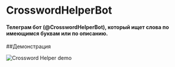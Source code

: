 # CrosswordHelperBot

#### Телеграм бот (@CrosswordHelperBot), который ищет слова по имеющимся буквам или по описанию.

##Демонстрация

![Crossword Helper demo](https://bitbucket.org/Dimagious/crosswordhelperbot/src/master/resources/crossword-helper-demo.gif?raw=true)
